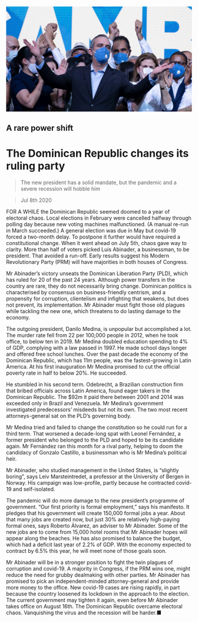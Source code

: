 ![](./images/20200711_AMP501.jpg)

## A rare power shift

# The Dominican Republic changes its ruling party

> The new president has a solid mandate, but the pandemic and a severe recession will hobble him

> Jul 8th 2020

FOR A WHILE the Dominican Republic seemed doomed to a year of electoral chaos. Local elections in February were cancelled halfway through polling day because new voting machines malfunctioned. (A manual re-run in March succeeded.) A general election was due in May but covid-19 forced a two-month delay. To postpone it further would have required a constitutional change. When it went ahead on July 5th, chaos gave way to clarity. More than half of voters picked Luis Abinader, a businessman, to be president. That avoided a run-off. Early results suggest his Modern Revolutionary Party (PRM) will have majorities in both houses of Congress.

Mr Abinader’s victory unseats the Dominican Liberation Party (PLD), which has ruled for 20 of the past 24 years. Although power transfers in the country are rare, they do not necessarily bring change. Dominican politics is characterised by consensus on business-friendly centrism, and a propensity for corruption, clientelism and infighting that weakens, but does not prevent, its implementation. Mr Abinader must fight those old plagues while tackling the new one, which threatens to do lasting damage to the economy.

The outgoing president, Danilo Medina, is unpopular but accomplished a lot. The murder rate fell from 22 per 100,000 people in 2012, when he took office, to below ten in 2019. Mr Medina doubled education spending to 4% of GDP, complying with a law passed in 1997. He made school days longer and offered free school lunches. Over the past decade the economy of the Dominican Republic, which has 11m people, was the fastest-growing in Latin America. At his first inauguration Mr Medina promised to cut the official poverty rate in half to below 20%. He succeeded.

He stumbled in his second term. Odebrecht, a Brazilian construction firm that bribed officials across Latin America, found eager takers in the Dominican Republic. The $92m it paid there between 2001 and 2014 was exceeded only in Brazil and Venezuela. Mr Medina’s government investigated predecessors’ misdeeds but not its own. The two most recent attorneys-general sat on the PLD’s governing body.

Mr Medina tried and failed to change the constitution so he could run for a third term. That worsened a decade-long spat with Leonel Fernández, a former president who belonged to the PLD and hoped to be its candidate again. Mr Fernández ran this month for a rival party, helping to doom the candidacy of Gonzalo Castillo, a businessman who is Mr Medina’s political heir.

Mr Abinader, who studied management in the United States, is “slightly boring”, says Leiv Marsteintredet, a professor at the University of Bergen in Norway. His campaign was low-profile, partly because he contracted covid-19 and self-isolated.

The pandemic will do more damage to the new president’s programme of government. “Our first priority is formal employment,” says his manifesto. It pledges that his government will create 150,000 formal jobs a year. About that many jobs are created now, but just 30% are relatively high-paying formal ones, says Roberto Álvarez, an adviser to Mr Abinader. Some of the new jobs are to come from 15,000 hotel rooms that Mr Abinader hopes will appear along the beaches. He has also promised to balance the budget, which had a deficit last year of 2.2% of GDP. With the economy expected to contract by 6.5% this year, he will meet none of those goals soon.

Mr Abinader will be in a stronger position to fight the twin plagues of corruption and covid-19. A majority in Congress, if the PRM wins one, might reduce the need for grubby dealmaking with other parties. Mr Abinader has promised to pick an independent-minded attorney-general and provide more money to the office. New covid-19 cases are rising rapidly, in part because the country loosened its lockdown in the approach to the election. The current government may tighten it again, even before Mr Abinader takes office on August 16th. The Dominican Republic overcame electoral chaos. Vanquishing the virus and the recession will be harder.■